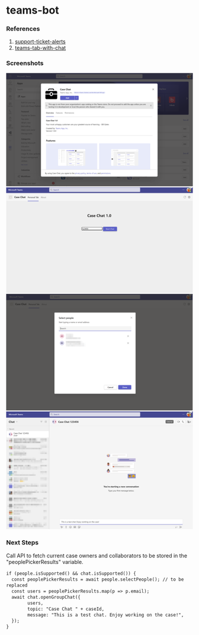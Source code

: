 # teams-bot

### References
1. [support-ticket-alerts](https://learn.microsoft.com/en-us/training/modules/teams-toolkit-vsc-create-bot/)
2. [teams-tab-with-chat](https://learn.microsoft.com/en-us/training/modules/teams-toolkit-vsc-integrate-chat/)

### Screenshots

![Local Debug](screenshots/casechat1.png)
![Local Debug](screenshots/casechat2.2.png)
![Local Debug](screenshots/casechat3.1.png)
![Local Debug](screenshots/casechat4.1.png)

### Next Steps

Call API to fetch current case owners and collaborators to be stored in the "peoplePickerResults" variable.

```
if (people.isSupported() && chat.isSupported()) { 
  const peoplePickerResults = await people.selectPeople(); // to be replaced
  const users = peoplePickerResults.map(p => p.email); 
  await chat.openGroupChat({ 
		users, 
		topic: "Case Chat " + caseId, 
		message: "This is a test chat. Enjoy working on the case!", 
  }); 
} 
```